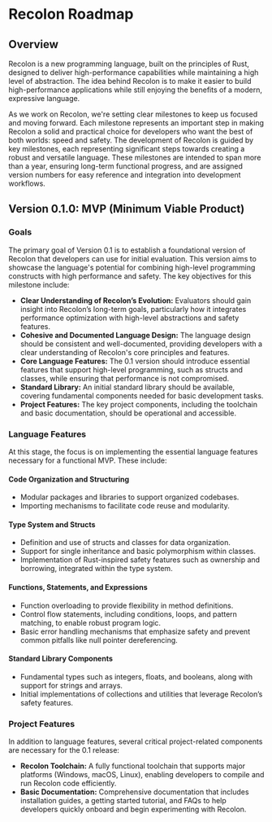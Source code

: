 # Recolon Roadmap

## Overview
Recolon is a new programming language, built on the principles of Rust, designed to deliver high-performance capabilities while maintaining a high level of abstraction. The idea behind Recolon is to make it easier to build high-performance applications while still enjoying the benefits of a modern, expressive language.

As we work on Recolon, we're setting clear milestones to keep us focused and moving forward. Each milestone represents an important step in making Recolon a solid and practical choice for developers who want the best of both worlds: speed and safety. The development of Recolon is guided by key milestones, each representing significant steps towards creating a robust and versatile language. These milestones are intended to span more than a year, ensuring long-term functional progress, and are assigned version numbers for easy reference and integration into development workflows.

## Version 0.1.0: MVP (Minimum Viable Product)

### Goals
The primary goal of Version 0.1 is to establish a foundational version of Recolon that developers can use for initial evaluation. This version aims to showcase the language's potential for combining high-level programming constructs with high performance and safety. The key objectives for this milestone include:

- **Clear Understanding of Recolon’s Evolution:** Evaluators should gain insight into Recolon’s long-term goals, particularly how it integrates performance optimization with high-level abstractions and safety features.
- **Cohesive and Documented Language Design:** The language design should be consistent and well-documented, providing developers with a clear understanding of Recolon's core principles and features.
- **Core Language Features:** The 0.1 version should introduce essential features that support high-level programming, such as structs and classes, while ensuring that performance is not compromised.
- **Standard Library:** An initial standard library should be available, covering fundamental components needed for basic development tasks.
- **Project Features:** The key project components, including the toolchain and basic documentation, should be operational and accessible.

### Language Features
At this stage, the focus is on implementing the essential language features necessary for a functional MVP. These include:

#### Code Organization and Structuring
- Modular packages and libraries to support organized codebases.
- Importing mechanisms to facilitate code reuse and modularity.

#### Type System and Structs
- Definition and use of structs and classes for data organization.
- Support for single inheritance and basic polymorphism within classes.
- Implementation of Rust-inspired safety features such as ownership and borrowing, integrated within the type system.

#### Functions, Statements, and Expressions
- Function overloading to provide flexibility in method definitions.
- Control flow statements, including conditions, loops, and pattern matching, to enable robust program logic.
- Basic error handling mechanisms that emphasize safety and prevent common pitfalls like null pointer dereferencing.

#### Standard Library Components
- Fundamental types such as integers, floats, and booleans, along with support for strings and arrays.
- Initial implementations of collections and utilities that leverage Recolon’s safety features.

### Project Features
In addition to language features, several critical project-related components are necessary for the 0.1 release:

- **Recolon Toolchain:** A fully functional toolchain that supports major platforms (Windows, macOS, Linux), enabling developers to compile and run Recolon code efficiently.
- **Basic Documentation:** Comprehensive documentation that includes installation guides, a getting started tutorial, and FAQs to help developers quickly onboard and begin experimenting with Recolon.
